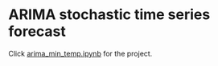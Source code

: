 # ARIMA stochastic time series forecast
Click [arima_min_temp.ipynb](https://nbviewer.jupyter.org/github/ginochen/ARIMA/blob/master/arima_min_temp.ipynb) for the project.
